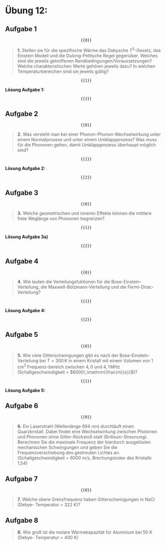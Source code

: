 <!--
author:   Claudia Funke

email:    claudia.funke@physik.tu-freiberg.de

version:  0.0.1

language: de

narrator: Deutsch Female

comment:  Struktur der Materie Übung 12
@style
.lia-toc__bottom {
    display: none;
}
@end



import: https://raw.githubusercontent.com/liaTemplates/KekuleJS/master/README.md

import: https://github.com/liascript/CodeRunner

import: https://raw.githubusercontent.com/LiaTemplates/Pyodide/master/README.md
-->


# Übung 12: 


## Aufgabe 1
                                      {{0}}
> __1.__ Stellen sie für die spezifische Wärme das Debysche $T^3$-Gesetz, das Einstein Modell und die Dulong-Petitsche Regel gegenüber. Welches sind die jeweils getroffenen Randbedingungen/Voraussetzungen? Welche charakteristischen Werte gehören jeweils dazu? In welchen Temperaturbereichen sind sie jeweils gültig?

                                      {{1}}
**Lösung Aufgabe 1:**

                                      {{2}}



## Aufgabe 2 

                                      {{0}}
> __2.__ Was versteht man bei einer Phonon-Phonon-Wechselwirkung unter einem Normalprozess und unter einem Umklappprozess? Was muss für die Phononen gelten, damit Umklappprozess überhaupt möglich sind?

                                      {{1}}
**Lösung Aufgabe 2:**

                                      {{2}}

## Aufgabe 3
                                      {{0}}
> __3.__ Welche geometrischen und inneren Effekte können die mittlere freie Weglänge von Phononen begrenzen?


                                      {{1}}
**Lösung Aufgabe 3a)**

                                      {{2}}


## Aufgabe 4 
                                      {{0}}
> __4.__ Wie lauten die Verteilungsfuktionen für die Bose-Einstein-Verteilung, die Maxwell-Bolzmann-Verteilung und die Fermi-Dirac-Verteilung?


                                      {{1}}
**Lösung Aufgabe 4:**

                                      {{2}}


## Aufgabe 5 

                                      {{0}}
> __5.__ Wie viele Gitterschwingungen gibt es nach der Bose-Einstein-Verteilung bei $T=300\,\mathrm{K}$ in einem Kristall mit einem Volumen von $\mathrm{1\, cm^3}$ Frequenz-bereich zwischen $4,0$ und $4,1\,\mathrm{MHz}$ (Schallgeschwindigkeit = $6000\,\mathrm{\frac{m}{s}}$)?

                                      {{1}}
**Lösung Aufgabe 5:**

## Aufgabe 6 

                                      {{0}}
> __6.__ Ein Laserstrahl (Wellenlänge 694 nm) durchläuft einen Quarzkristall. Dabei findet eine Wechselwirkung zwischen Photonen und Phononen ohne Gitter-Rückstoß statt (Brillouin-Streunung). Berechnen Sie die maximale Frequenz der hierdurch ausgelösten mechanischen Schwingungen und geben Sie die Frequenzverschiebung des gestreuten Lichtes an. (Schallgeschwindigkeit = 6000 m/s, Brechungsindex des Kristalls 1,54)

## Aufgabe 7

                                      {{0}}
>__7.__ Welche obere Grenzfrequenz haben Gitterschwingungen in NaCl (Debye- Temperatur = 322 K)?

## Aufgabe 8

>__8.__ Wie groß ist die molare Wärmekapazität für Aluminium bei 50 K (Debye- Temperatur = 400 K)